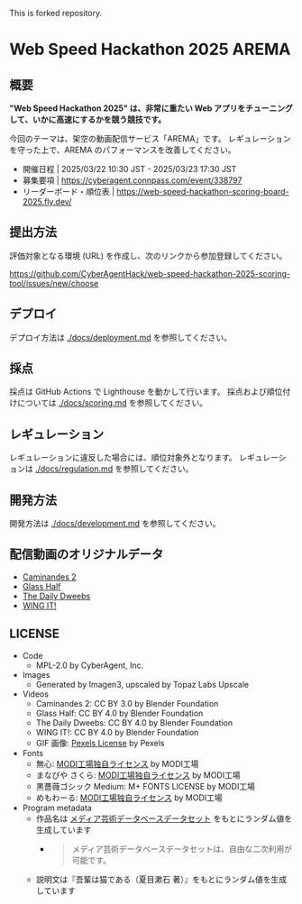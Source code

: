 This is forked repository.

# Web Speed Hackathon 2025 AREMA

## 概要

**"Web Speed Hackathon 2025" は、非常に重たい Web アプリをチューニングして、いかに高速にするかを競う競技です。**

今回のテーマは、架空の動画配信サービス「AREMA」です。
レギュレーションを守った上で、AREMA のパフォーマンスを改善してください。

- 開催日程 | 2025/03/22 10:30 JST - 2025/03/23 17:30 JST
- 募集要項 | https://cyberagent.connpass.com/event/338797
- リーダーボード・順位表 | https://web-speed-hackathon-scoring-board-2025.fly.dev/

## 提出方法

評価対象となる環境 (URL) を作成し、次のリンクから参加登録してください。

https://github.com/CyberAgentHack/web-speed-hackathon-2025-scoring-tool/issues/new/choose

## デプロイ

デプロイ方法は [./docs/deployment.md](./docs/deployment.md) を参照してください。

## 採点

採点は GitHub Actions で Lighthouse を動かして行います。
採点および順位付けについては [./docs/scoring.md](./docs/scoring.md) を参照してください。

## レギュレーション

レギュレーションに違反した場合には、順位対象外となります。
レギュレーションは [./docs/regulation.md](./docs/regulation.md) を参照してください。

## 開発方法

開発方法は [./docs/development.md](./docs/development.md) を参照してください。

## 配信動画のオリジナルデータ

- [Caminandes 2](https://www.youtube.com/watch?v=Z4C82eyhwgU)
- [Glass Half](https://www.youtube.com/watch?v=lqiN98z6Dak)
- [The Daily Dweebs](https://www.youtube.com/watch?v=RJnKaAtBPhA)
- [WING IT!](https://www.youtube.com/watch?v=u9lj-c29dxI)

## LICENSE

- Code
  - MPL-2.0 by CyberAgent, Inc.
- Images
  - Generated by Imagen3, upscaled by Topaz Labs Upscale
- Videos
  - Caminandes 2: CC BY 3.0 by Blender Foundation
  - Glass Half: CC BY 4.0 by Blender Foundation
  - The Daily Dweebs: CC BY 4.0 by Blender Foundation
  - WING IT!: CC BY 4.0 by Blender Foundation
  - GIF 画像: [Pexels License](https://www.pexels.com/license/) by Pexels
- Fonts
  - 無心: [MODI工場独自ライセンス](https://modi.jpn.org/licence.php) by MODI工場
  - まなびや さくら: [MODI工場独自ライセンス](https://modi.jpn.org/licence.php) by MODI工場
  - 黒薔薇ゴシック Medium: M+ FONTS LICENSE by MODI工場
  - めもわーる: [MODI工場独自ライセンス](https://modi.jpn.org/licence.php) by MODI工場
- Program metadata
  - 作品名は [メディア芸術データベースデータセット](https://github.com/mediaarts-db/dataset) をもとにランダム値を生成しています
    - > メディア芸術データベースデータセットは、自由な二次利用が可能です。
  - 説明文は『吾輩は猫である（夏目漱石 著）』をもとにランダム値を生成しています
